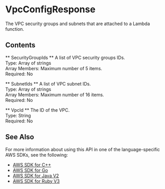 # VpcConfigResponse<a name="API_VpcConfigResponse"></a>

The VPC security groups and subnets that are attached to a Lambda function\.

## Contents<a name="API_VpcConfigResponse_Contents"></a>

 ** SecurityGroupIds **   <a name="SSS-Type-VpcConfigResponse-SecurityGroupIds"></a>
A list of VPC security groups IDs\.  
Type: Array of strings  
Array Members: Maximum number of 5 items\.  
Required: No

 ** SubnetIds **   <a name="SSS-Type-VpcConfigResponse-SubnetIds"></a>
A list of VPC subnet IDs\.  
Type: Array of strings  
Array Members: Maximum number of 16 items\.  
Required: No

 ** VpcId **   <a name="SSS-Type-VpcConfigResponse-VpcId"></a>
The ID of the VPC\.  
Type: String  
Required: No

## See Also<a name="API_VpcConfigResponse_SeeAlso"></a>

For more information about using this API in one of the language\-specific AWS SDKs, see the following:
+  [AWS SDK for C\+\+](https://docs.aws.amazon.com/goto/SdkForCpp/lambda-2015-03-31/VpcConfigResponse) 
+  [AWS SDK for Go](https://docs.aws.amazon.com/goto/SdkForGoV1/lambda-2015-03-31/VpcConfigResponse) 
+  [AWS SDK for Java V2](https://docs.aws.amazon.com/goto/SdkForJavaV2/lambda-2015-03-31/VpcConfigResponse) 
+  [AWS SDK for Ruby V3](https://docs.aws.amazon.com/goto/SdkForRubyV3/lambda-2015-03-31/VpcConfigResponse) 